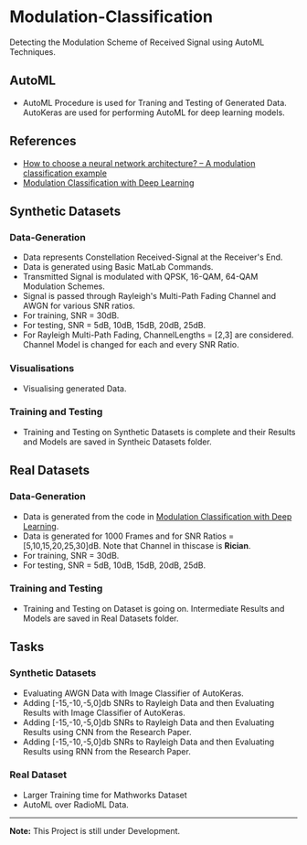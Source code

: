 # Modulation-Classification
Detecting the Modulation Scheme of Received Signal using AutoML Techniques.

## AutoML
- AutoML Procedure is used for Traning and Testing of Generated Data. AutoKeras are used for performing AutoML for deep learning models.

## References
- [How to choose a neural network architecture? – A modulation classification example](https://ieeexplore.ieee.org/document/9221167)
- [Modulation Classification with Deep Learning](https://in.mathworks.com/help/deeplearning/ug/modulation-classification-with-deep-learning.html)

## Synthetic Datasets

### Data-Generation
- Data represents Constellation Received-Signal at the Receiver's End.
- Data is generated using Basic MatLab Commands.
- Transmitted Signal is modulated with QPSK, 16-QAM, 64-QAM Modulation Schemes.
- Signal is passed through Rayleigh's Multi-Path Fading Channel and AWGN for various SNR ratios.
- For training, SNR = 30dB.
- For testing, SNR = 5dB, 10dB, 15dB, 20dB, 25dB.
- For Rayleigh Multi-Path Fading, ChannelLengths = [2,3] are considered. Channel Model is changed for each and every SNR Ratio.

### Visualisations
- Visualising generated Data.

### Training and Testing
- Training and Testing on Synthetic Datasets is complete and their Results and Models are saved in Syntheic Datasets folder.

## Real Datasets

### Data-Generation
- Data is generated from the code in [Modulation Classification with Deep Learning](https://in.mathworks.com/help/deeplearning/ug/modulation-classification-with-deep-learning.html).
- Data is generated for 1000 Frames and for SNR Ratios = [5,10,15,20,25,30]dB. Note that Channel in thiscase is **Rician**.
- For training, SNR = 30dB.
- For testing, SNR = 5dB, 10dB, 15dB, 20dB, 25dB.

### Training and Testing
- Training and Testing on Dataset is going on. Intermediate Results and Models are saved in Real Datasets folder.


## Tasks
### Synthetic Datasets
- Evaluating AWGN Data with Image Classifier of AutoKeras.
- Adding [-15,-10,-5,0]db SNRs to Rayleigh Data and then Evaluating Results with Image Classifier of AutoKeras.
- Adding [-15,-10,-5,0]db SNRs to Rayleigh Data and then Evaluating Results using CNN  from the Research Paper.
- Adding [-15,-10,-5,0]db SNRs to Rayleigh Data and then Evaluating Results using RNN  from the Research Paper.

### Real Dataset
- Larger Training time for Mathworks Dataset
- AutoML over RadioML Data.

---

**Note:**
This Project is still under Development.